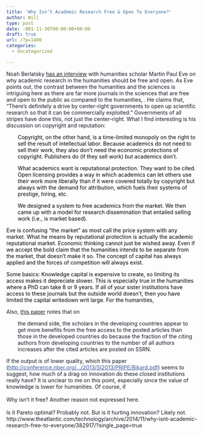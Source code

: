 ```yaml
---
title: 'Why Isn’t Academic Research Free & Open To Everyone?'
author: Will
type: post
date: -001-11-30T00:00:00+00:00
draft: true
url: /?p=1400
categories:
  - Uncategorized

---
```

<div class="UFICommentContent" style="color: #141823;" data-reactid=".3h.1:3:1:$comment10154895596395118_10154895840010118:0.0.$right.0.$left.0.0">
  Noah Berlatsky <a href="http://www.theatlantic.com/technology/archive/2014/11/why-isnt-academic-research-free-to-everyone/382917/?single_page=true">has an interview</a> with humanities scholar Martin Paul Eve on why academic research in the humanities should be free and open. As Eve points out, the contrast between the humanities and the sciences is intriguing here as there are far more journals in the sciences that are free and open to the public as compared to the humanities, . He claims that, &#8220;There&#8217;s definitely a drive by center-right governments to open up scientific research so that it can be commercially exploited.&#8221; Governments of all stripes have done this, not just the center-right. What I find interesting is his discussion on copyright and reputation:
</div>

<div class="UFICommentContent" style="color: #141823;" data-reactid=".3h.1:3:1:$comment10154895596395118_10154895840010118:0.0.$right.0.$left.0.0">
  <p dir="ltr" style="color: #000000; padding-left: 30px;">
    Copyright, on the other hand, is a time-limited monopoly on the right to sell the result of intellectual labor. Because academics do not need to sell their work, they also don&#8217;t need the economic protections of copyright. Publishers do (if they sell work) but academics don&#8217;t.
  </p>
  
  <p dir="ltr" style="color: #000000; padding-left: 30px;">
    What academics want is reputational protection. They want to be cited. Open licensing provides a way in which academics can let others use their work more liberally than if it were covered totally by copyright but always with the demand for attribution, which fuels their systems of prestige, hiring, etc.
  </p>
  
  <p dir="ltr" style="color: #000000; padding-left: 30px;">
    We designed a system to free academics from the market. We then came up with a model for research dissemination that entailed selling work (i.e., is market based).
  </p>
  
  <p dir="ltr" style="color: #000000;">
    Eve is confusing &#8220;the market&#8221; as most call the price system with any market. What he means by reputational protection is actually the academic reputational market. Economic thinking cannot just be wished away. Even if we accept the bold claim that the humanities intends to be separate from the market, that doesn&#8217;t make it so. The concept of capital has always applied and the forces of competition will always exist.
  </p>
  
  <p dir="ltr" style="color: #000000;">
    Some basics: Knowledge capital is expensive to create, so limiting its access makes it depreciate slower. This is especially true in the humanities where a PhD can take 8 or 9 years. If all of your sister institutions have access to these journals but the outside world doesn&#8217;t, then you have limited the capital writedown writ large. For the humanities,
  </p>
  
  <p dir="ltr" style="color: #000000;">
    <span style="color: #141823;" data-reactid=".4j.1:3:1:$comment10154895596395118_10154895840010118:0.0.$right.0.$left.0.0.1:$comment-body.0.$text3:0:$8:0">Also, <a href="http://conference.nber.org/confer/2013/SI2013/PRIT/Kim.pdf">this paper</a> notes that on</span>
  </p>
  
  <p dir="ltr" style="color: #000000; padding-left: 30px;">
    <span style="color: #141823;" data-reactid=".4j.1:3:1:$comment10154895596395118_10154895840010118:0.0.$right.0.$left.0.0.1:$comment-body.0.$text3:0:$8:0">the demand side, the scholars in the developing countries appear to get more benefits from the free access to the posted articles than those in the developed countries do because the fraction of the citing authors from developing countries to the number of all authors increases after the cited articles are posted on SSRN.</span><span style="color: #141823;" data-reactid=".4j.1:3:1:$comment10154895596395118_10154895840010118:0.0.$right.0.$left.0.0.1:$comment-body.0.$end:0:$0:0"> </span>
  </p>
</div>

<div class="UFICommentContent" style="color: #141823;" data-reactid=".3h.1:3:1:$comment10154895596395118_10154895840010118:0.0.$right.0.$left.0.0">
  <span style="color: #141823;" data-reactid=".4j.1:3:1:$comment10154895596395118_10154895840010118:0.0.$right.0.$left.0.0.1:$comment-body.0.$text2:0:$0:0">If the output is of lower quality, which this paper (</span><a dir="ltr" style="color: #3b5998;" href="http://conference.nber.org/confer/2013/SI2013/PRIPE/Bikard.pdf" target="_blank" rel="nofollow" data-reactid=".4j.1:3:1:$comment10154895596395118_10154895840010118:0.0.$right.0.$left.0.0.1:$comment-body.0.$range2:0">http://conference.nber.org/&#8230;/2013/SI2013/PRIPE/Bikard.pdf</a><span style="color: #141823;" data-reactid=".4j.1:3:1:$comment10154895596395118_10154895840010118:0.0.$right.0.$left.0.0.1:$comment-body.0.$text3:0:$0:0">) seems to suggest, how much of a drag on innovation do these closed institutions really have? It is unclear to me on this point, especially since the value of knowledge is lower for humanities. Of course, if  </span><br style="color: #141823;" data-reactid=".4j.1:3:1:$comment10154895596395118_10154895840010118:0.0.$right.0.$left.0.0.1:$comment-body.0.$text3:0:$1:0" /><br style="color: #141823;" data-reactid=".4j.1:3:1:$comment10154895596395118_10154895840010118:0.0.$right.0.$left.0.0.1:$comment-body.0.$text3:0:$3:0" /><span style="color: #141823;" data-reactid=".4j.1:3:1:$comment10154895596395118_10154895840010118:0.0.$right.0.$left.0.0.1:$comment-body.0.$text3:0:$4:0">Why isn&#8217;t it free? Another reason not expressed here. </span><br style="color: #141823;" data-reactid=".4j.1:3:1:$comment10154895596395118_10154895840010118:0.0.$right.0.$left.0.0.1:$comment-body.0.$text3:0:$5:0" /><br style="color: #141823;" data-reactid=".4j.1:3:1:$comment10154895596395118_10154895840010118:0.0.$right.0.$left.0.0.1:$comment-body.0.$text3:0:$7:0" />
</div>

<div class="UFICommentContent" style="color: #141823;" data-reactid=".3h.1:3:1:$comment10154895596395118_10154895840010118:0.0.$right.0.$left.0.0">
</div>

<div class="UFICommentContent" style="color: #141823;" data-reactid=".3h.1:3:1:$comment10154895596395118_10154895840010118:0.0.$right.0.$left.0.0">
</div>

<div class="UFICommentContent" style="color: #141823;" data-reactid=".3h.1:3:1:$comment10154895596395118_10154895840010118:0.0.$right.0.$left.0.0">
  Is it Pareto optimal? Probably not. But is it hurting innovation? Likely not.
</div>

<div class="UFICommentContent" style="color: #141823;" data-reactid=".3h.1:3:1:$comment10154895596395118_10154895840010118:0.0.$right.0.$left.0.0">
  http://www.theatlantic.com/technology/archive/2014/11/why-isnt-academic-research-free-to-everyone/382917/?single_page=true
</div>